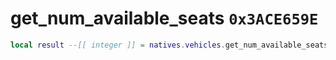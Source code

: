 # get_num_available_seats `0x3ACE659E`

```lua
local result --[[ integer ]] = natives.vehicles.get_num_available_seats(_vehicle --[[ integer ]])
```